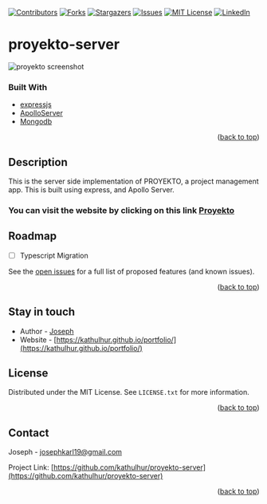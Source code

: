 


<div id="top"></div>


<!-- PROJECT SHIELDS -->
<!--
*** I'm using markdown "reference style" links for readability.
*** Reference links are enclosed in brackets [ ] instead of parentheses ( ).
*** See the bottom of this document for the declaration of the reference variables
*** for contributors-url, forks-url, etc. This is an optional, concise syntax you may use.
*** https://www.markdownguide.org/basic-syntax/#reference-style-links
-->
[![Contributors][contributors-shield]][contributors-url]
[![Forks][forks-shield]][forks-url]
[![Stargazers][stars-shield]][stars-url]
[![Issues][issues-shield]][issues-url]
[![MIT License][license-shield]][license-url]
[![LinkedIn][linkedin-shield]][linkedin-url]

# proyekto-server
![proyekto screenshot](https://user-images.githubusercontent.com/61414067/188045724-cac607cb-f81a-458f-84ef-69e1e2c616e8.png)

### Built With

* [expressjs](https://expressjs.com/)
* [ApolloServer](https://www.apollographql.com/docs/apollo-server/)
* [Mongodb](https://www.mongodb.com/)




<p align="right">(<a href="#top">back to top</a>)</p>



## Description
This is the server side implementation of PROYEKTO, a project management app. This is built using express, and Apollo Server.

### You can visit the website by clicking on this link [Proyekto](https://proyekto.kathulhudev.me)

<!-- ROADMAP -->
## Roadmap
- [ ] Typescript Migration

See the [open issues](https://github.com/kathulhur/proyekto-server/issues) for a full list of proposed features (and known issues).

<p align="right">(<a href="#top">back to top</a>)</p>



## Stay in touch

- Author - [Joseph](https://github.com/kathulhur)
- Website - [https://kathulhur.github.io/portfolio/](https://kathulhur.github.io/portfolio/)

<!-- LICENSE -->
## License

Distributed under the MIT License. See `LICENSE.txt` for more information.

<p align="right">(<a href="#top">back to top</a>)</p>


<!-- CONTACT -->
## Contact

Joseph - josephkarl19@gmail.com

Project Link: [https://github.com/kathulhur/proyekto-server](https://github.com/kathulhur/proyekto-server)

<p align="right">(<a href="#top">back to top</a>)</p>

[contributors-shield]: https://img.shields.io/github/contributors/kathulhur/proyekto-server.svg?style=for-the-badge
[contributors-url]: https://github.com/kathulhur/proyekto-server/graphs/contributors
[forks-shield]: https://img.shields.io/github/forks/kathulhur/proyekto-server.svg?style=for-the-badge
[forks-url]: https://github.com/kathulhur/proyekto-server/network/members
[stars-shield]: https://img.shields.io/github/stars/kathulhur/proyekto-server.svg?style=for-the-badge
[stars-url]: https://github.com/kathulhur/proyekto-server/stargazers
[issues-shield]: https://img.shields.io/github/issues/kathulhur/proyekto-server.svg?style=for-the-badge
[issues-url]: https://github.com/kathulhur/url-shortener/issues
[license-shield]: https://img.shields.io/github/license/kathulhur/proyekto-server.svg?style=for-the-badge
[license-url]: https://github.com/kathulhur/proyekto-server/blob/master/LICENSE.txt
[linkedin-shield]: https://img.shields.io/badge/-LinkedIn-black.svg?style=for-the-badge&logo=linkedin&colorB=555
[linkedin-url]: https://linkedin.com/in/joseph-karl-crisostomo-aa009021b
[product-screenshot]: images/screenshot.png
